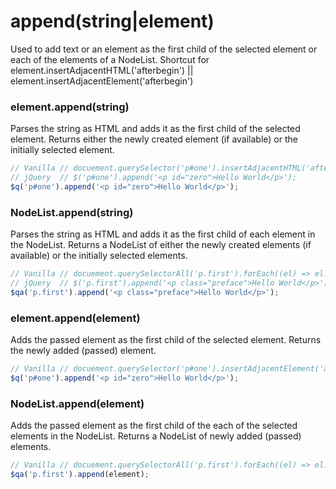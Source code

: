# append(string|element)
Used to add text or an element as the first child of the selected element or each of the elements of a NodeList.
Shortcut for element.insertAdjacentHTML('afterbegin') || element.insertAdjacentElement('afterbegin')

### element.append(string)
Parses the string as HTML and adds it as the first child of the selected element.
Returns either the newly created element (if available) or the initially selected element.

```javascript
// Vanilla // docuement.querySelector('p#one').insertAdjacentHTML('afterbegin', '<p id="zero">Hello World</p>');
// jQuery  // $('p#one').append('<p id="zero">Hello World</p>');
$q('p#one').append('<p id="zero">Hello World</p>');
```

### NodeList.append(string)
Parses the string as HTML and adds it as the first child of each element in the NodeList.
Returns a NodeList of either the newly created elements (if available) or the initially selected elements.

```javascript
// Vanilla // docuement.querySelectorAll('p.first').forEach((el) => el.insertAdjacentHTML('afterbegin', '<p class="preface">Hello World</p>'));
// jQuery  // $('p.first').append('<p class="preface">Hello World</p>');
$qa('p.first').append('<p class="preface">Hello World</p>');
```

### element.append(element)
Adds the passed element as the first child of the selected element.
Returns the newly added (passed) element.

```javascript
// Vanilla // docuement.querySelector('p#one').insertAdjacentElement('afterbegin', '<p id="zero">Hello World</p>');
$q('p#one').append('<p id="zero">Hello World</p>');
```

### NodeList.append(element)
Adds the passed element as the first child of the each of the selected elements in the NodeList.
Returns a NodeList of newly added (passed) elements.

```javascript
// Vanilla // docuement.querySelectorAll('p.first').forEach((el) => el.insertAdjacentElement('afterbegin', element));
$qa('p.first').append(element);
```
